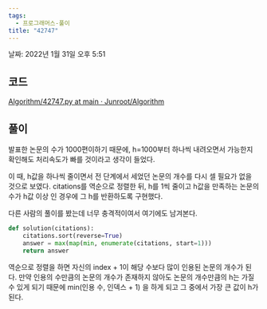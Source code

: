 ```yaml
---
tags:
  - 프로그래머스-풀이
title: "42747"
---
```


날짜: 2022년 1월 31일 오후 5:51

## 코드

[Algorithm/42747.py at main · Junroot/Algorithm](https://github.com/Junroot/Algorithm/blob/main/programmers/42747.py)

## 풀이

발표한 논문의 수가 1000편이하기 때문에, h=1000부터 하나씩 내려오면서 가능한지 확인해도 처리속도가 빠를 것이라고 생각이 들었다.

이 때, h값을 하나씩 줄이면서 전 단계에서 세었던 논문의 개수를 다시 셀 필요가 없을 것으로 보였다. citations를 역순으로 정렬한 뒤, h를 1씩 줄이고 h값을 만족하는 논문의 수가 h값 이상 인 경우에 그 h를 반환하도록 구현했다.

다른 사람의 풀이를 봤는데 너무 충격적이여서 여기에도 남겨본다.

```python
def solution(citations):
    citations.sort(reverse=True)
    answer = max(map(min, enumerate(citations, start=1)))
    return answer
```

역순으로 정렬을 하면 자신의 index + 1이 해당 수보다 많이 인용된 논문의 개수가 된다. 만약 인용의 수만큼의 논문의 개수가 존재하지 않아도 논문의 개수만큼의 h는 가질 수 있게 되기 때문에 min(인용 수, 인덱스 + 1) 을 하게 되고 그 중에서 가장 큰 값이 h가 된다.
